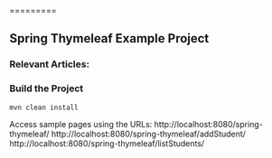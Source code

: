 =========

## Spring Thymeleaf Example Project


### Relevant Articles: 


### Build the Project
```
mvn clean install
```

Access sample pages using the URLs:
http://localhost:8080/spring-thymeleaf/
http://localhost:8080/spring-thymeleaf/addStudent/
http://localhost:8080/spring-thymeleaf/listStudents/
